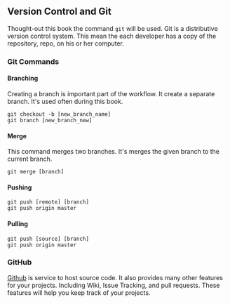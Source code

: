 ## Version Control and GitThought-out this book the command `git` will be used. Git is a distributive  version control system. This mean the each developer has a copy of the repository, repo, on his or her computer. ### Git Commands#### BranchingCreating a branch is important part of the workflow. It create a separate branch. It's used often during this book.	git checkout -b [new_branch_name]	git branch [new_branch_new]#### MergeThis command merges two branches. It's merges the given branch to the current branch.	git merge [branch]#### Pushing 	git push [remote] [branch]	git push origin master	#### Pulling	git push [source] [branch]	git push origin master### GitHub[Github](https://github.com) is service to host source code. It also provides many other features for your projects. Including Wiki, Issue Tracking, and pull requests. These features will help you keep track of your projects.